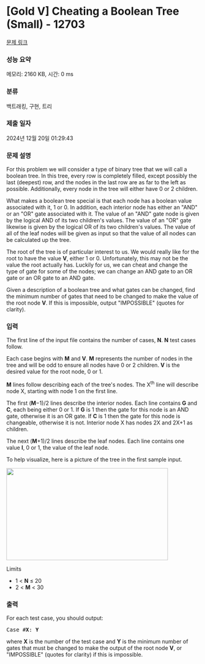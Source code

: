# [Gold V] Cheating a Boolean Tree (Small) - 12703 

[문제 링크](https://www.acmicpc.net/problem/12703) 

### 성능 요약

메모리: 2160 KB, 시간: 0 ms

### 분류

백트래킹, 구현, 트리

### 제출 일자

2024년 12월 20일 01:29:43

### 문제 설명

<p>For this problem we will consider a type of binary tree that we will call a boolean tree. In this tree, every row is completely filled, except possibly the last (deepest) row, and the nodes in the last row are as far to the left as possible. Additionally, every node in the tree will either have 0 or 2 children. </p>

<p>What makes a boolean tree special is that each node has a boolean value associated with it, 1 or 0. In addition, each interior node has either an "AND" or an "OR" gate associated with it. The value of an "AND" gate node is given by the logical AND of its two children's values. The value of an "OR" gate likewise is given by the logical OR of its two children's values. The value of all of the leaf nodes will be given as input so that the value of all nodes can be calculated up the tree.</p>

<p>The root of the tree is of particular interest to us. We would really like for the root to have the value <strong>V</strong>, either 1 or 0. Unfortunately, this may not be the value the root actually has. Luckily for us, we can cheat and change the type of gate for some of the nodes; we can change an AND gate to an OR gate or an OR gate to an AND gate.</p>

<p>Given a description of a boolean tree and what gates can be changed, find the minimum number of gates that need to be changed to make the value of the root node <strong>V</strong>. If this is impossible, output "IMPOSSIBLE" (quotes for clarity).</p>

### 입력 

 <p>The first line of the input file contains the number of cases, <strong>N</strong>. <strong>N</strong> test cases follow.</p>

<p>Each case begins with <strong>M</strong> and <strong>V</strong>.  <strong>M</strong> represents the number of nodes in the tree and will be odd to ensure all nodes have 0 or 2 children.  <strong>V</strong> is the desired value for the root node, 0 or 1.</p>

<p><strong>M</strong> lines follow describing each of the tree's nodes. The X<sup>th</sup> line will describe node X, starting with node 1 on the first line.</p>

<p>The first (<strong>M</strong>−1)/2 lines describe the interior nodes. Each line contains <strong>G</strong> and <strong>C</strong>, each being either 0 or 1. If <strong>G</strong> is 1 then the gate for this node is an AND gate, otherwise it is an OR gate. If <strong>C</strong> is 1 then the gate for this node is changeable, otherwise it is not. Interior node X has nodes 2X and 2X+1 as children.</p>

<p>The next (<strong>M</strong>+1)/2 lines describe the leaf nodes. Each line contains one value <strong>I</strong>, 0 or 1, the value of the leaf node.</p>

<p>To help visualize, here is a picture of the tree in the first sample input.</p>

<p><img alt="" src="https://onlinejudgeimages.s3.amazonaws.com/problem/12704/images-2.png" style="height:240px; width:422px"></p>

<p>Limits</p>

<ul>
	<li>1 < <strong>N</strong> ≤ 20</li>
	<li>2 < <strong>M</strong> < 30</li>
</ul>

### 출력 

 <p>For each test case, you should output:</p>

<pre>Case #<strong>X</strong>: <strong>Y</strong></pre>

<p>where <strong>X</strong> is the number of the test case and <strong>Y</strong> is the minimum number of gates that must be changed to make the output of the root node <strong>V</strong>, or "IMPOSSIBLE" (quotes for clarity) if this is impossible.</p>

